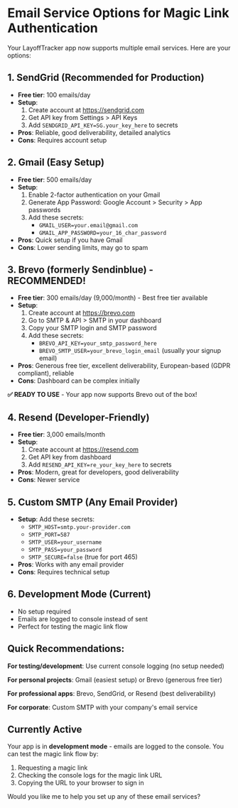 # Email Service Options for Magic Link Authentication

Your LayoffTracker app now supports multiple email services. Here are your options:

## 1. SendGrid (Recommended for Production)
- **Free tier**: 100 emails/day
- **Setup**: 
  1. Create account at https://sendgrid.com
  2. Get API key from Settings > API Keys
  3. Add `SENDGRID_API_KEY=SG.your_key_here` to secrets
- **Pros**: Reliable, good deliverability, detailed analytics
- **Cons**: Requires account setup

## 2. Gmail (Easy Setup)
- **Free tier**: 500 emails/day
- **Setup**:
  1. Enable 2-factor authentication on your Gmail
  2. Generate App Password: Google Account > Security > App passwords
  3. Add these secrets:
     - `GMAIL_USER=your.email@gmail.com`
     - `GMAIL_APP_PASSWORD=your_16_char_password`
- **Pros**: Quick setup if you have Gmail
- **Cons**: Lower sending limits, may go to spam

## 3. Brevo (formerly Sendinblue) - RECOMMENDED!
- **Free tier**: 300 emails/day (9,000/month) - Best free tier available
- **Setup**:
  1. Create account at https://brevo.com
  2. Go to SMTP & API > SMTP in your dashboard
  3. Copy your SMTP login and SMTP password
  4. Add these secrets:
     - `BREVO_API_KEY=your_smtp_password_here`
     - `BREVO_SMTP_USER=your_brevo_login_email` (usually your signup email)
- **Pros**: Generous free tier, excellent deliverability, European-based (GDPR compliant), reliable
- **Cons**: Dashboard can be complex initially

**✅ READY TO USE** - Your app now supports Brevo out of the box!

## 4. Resend (Developer-Friendly)
- **Free tier**: 3,000 emails/month
- **Setup**:
  1. Create account at https://resend.com
  2. Get API key from dashboard
  3. Add `RESEND_API_KEY=re_your_key_here` to secrets
- **Pros**: Modern, great for developers, good deliverability
- **Cons**: Newer service

## 5. Custom SMTP (Any Email Provider)
- **Setup**: Add these secrets:
  - `SMTP_HOST=smtp.your-provider.com`
  - `SMTP_PORT=587`
  - `SMTP_USER=your_username`
  - `SMTP_PASS=your_password`
  - `SMTP_SECURE=false` (true for port 465)
- **Pros**: Works with any email provider
- **Cons**: Requires technical setup

## 6. Development Mode (Current)
- No setup required
- Emails are logged to console instead of sent
- Perfect for testing the magic link flow

## Quick Recommendations:

**For testing/development**: Use current console logging (no setup needed)

**For personal projects**: Gmail (easiest setup) or Brevo (generous free tier)

**For professional apps**: Brevo, SendGrid, or Resend (best deliverability)

**For corporate**: Custom SMTP with your company's email service

## Currently Active
Your app is in **development mode** - emails are logged to the console. You can test the magic link flow by:
1. Requesting a magic link
2. Checking the console logs for the magic link URL
3. Copying the URL to your browser to sign in

Would you like me to help you set up any of these email services?